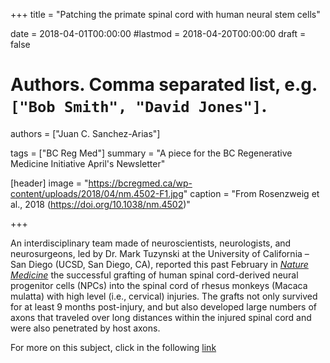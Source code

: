 +++
title = "Patching the primate spinal cord with human neural stem cells"

date = 2018-04-01T00:00:00
#lastmod = 2018-04-20T00:00:00
draft = false

# Authors. Comma separated list, e.g. `["Bob Smith", "David Jones"]`.
authors = ["Juan C. Sanchez-Arias"]

tags = ["BC Reg Med"]
summary = "A piece for the BC Regenerative Medicine Initiative April's Newsletter"

[header]
image = "https://bcregmed.ca/wp-content/uploads/2018/04/nm.4502-F1.jpg"
caption = "From Rosenzweig et al., 2018 (https://doi.org/10.1038/nm.4502)"

+++

An interdisciplinary team made of neuroscientists, neurologists, and neurosurgeons, led by Dr. Mark Tuzynski at the University of California – San Diego (UCSD, San Diego, CA), reported this past February in [*Nature Medicine*](https://www.nature.com/articles/nm.4502) the successful grafting of human spinal cord-derived neural progenitor cells (NPCs) into the spinal cord of rhesus monkeys (Macaca mulatta) with high level (i.e., cervical) injuries. The grafts not only survived for at least 9 months post-injury, and but also developed large numbers of axons that traveled over long distances within the injured spinal cord and were also penetrated by host axons.

For more on this subject, click in the following [link](https://bcregmed.ca/patching-the-primate-spinal-cord-with-human-neural-stem-cells/)
